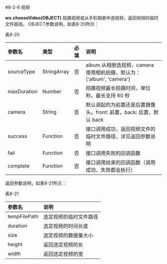 #8-2-6 视频


**wx.chooseVideo(OBJECT)**
拍摄视频或从手机相册中选视频，返回视频的临时文件路径。
OBJECT参数说明，如表8-20所示：

表8-20

| 参数名 | 类型 | 必填 | 说明 |
| :--- | :--- | :--- | :--- |
| sourceType | StringArray | 否 | album 从相册选视频，camera 使用相机拍摄，默认为：['album', 'camera'] |
| maxDuration | Number | 否 | 拍摄视频最长拍摄时间，单位秒。最长支持 60 秒 |
| camera | String | 否 | 默认调起的为前置还是后置摄像头。front: 前置，back: 后置，默认 back |
| success | Function | 否 | 接口调用成功，返回视频文件的临时文件路径，详见返回参数说明 |
| fail | Function | 否 | 接口调用失败的回调函数 |
| complete | Function | 否 | 接口调用结束的回调函数（调用成功、失败都会执行）|

返回参数说明，如表8-21所示：

表8-21

| 参数名 | 说明 |
| :--- | :--- |
| tempFilePath | 选定视频的临时文件路径 |
| duration | 选定视频的时间长度 |
| size | 选定视频的数据量大小 |
| height | 返回选定视频的长 |
| width | 返回选定视频的宽 |

